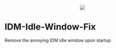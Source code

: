 <div align = "center">
<img src = "https://i.imgur.com/PfM6zqI.png"/>
</div>

# IDM-Idle-Window-Fix
Remove the annoying IDM idle window upon startup


